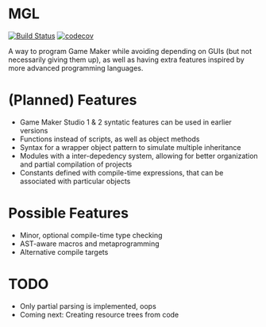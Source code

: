 # MGL
[![Build Status](https://travis-ci.org/fcard/MGL.svg?branch=master)](https://travis-ci.org/fcard/MGL) [![codecov](https://codecov.io/gh/fcard/MGL/branch/master/graph/badge.svg)](https://codecov.io/gh/fcard/MGL)

A way to program Game Maker while avoiding depending on GUIs (but not necessarily giving them up), as well as having extra features inspired by more advanced programming languages.

# (Planned) Features

* Game Maker Studio 1 & 2 syntatic features can be used in earlier versions
* Functions instead of scripts, as well as object methods
* Syntax for a wrapper object pattern to simulate multiple inheritance
* Modules with a inter-depedency system, allowing for better organization and partial compilation of projects
* Constants defined with compile-time expressions, that can be associated with particular objects

# Possible Features

* Minor, optional compile-time type checking
* AST-aware macros and metaprogramming
* Alternative compile targets

# TODO

* Only partial parsing is implemented, oops
* Coming next: Creating resource trees from code

